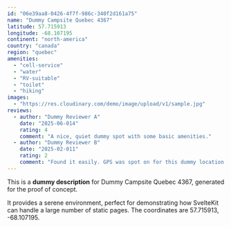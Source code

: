 ```yaml
---
id: "06e39aa8-0426-4f7f-986c-340f2d161a75"
name: "Dummy Campsite Quebec 4367"
latitude: 57.715913
longitude: -68.107195
continent: "north-america"
country: "canada"
region: "quebec"
amenities:
  - "cell-service"
  - "water"
  - "RV-suitable"
  - "toilet"
  - "hiking"
images:
  - "https://res.cloudinary.com/demo/image/upload/v1/sample.jpg"
reviews:
  - author: "Dummy Reviewer A"
    date: "2025-06-014"
    rating: 4
    comment: "A nice, quiet dummy spot with some basic amenities."
  - author: "Dummy Reviewer B"
    date: "2025-02-011"
    rating: 2
    comment: "Found it easily. GPS was spot on for this dummy location."
---
```


This is a **dummy description** for Dummy Campsite Quebec 4367, generated for the proof of concept.

It provides a serene environment, perfect for demonstrating how SvelteKit can handle a large number of static pages. The coordinates are 57.715913, -68.107195.
